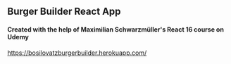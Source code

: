 ## Burger Builder React App 
#### Created with the help of Maximilian Schwarzmüller's React 16 course on Udemy

https://bosilovatzburgerbuilder.herokuapp.com/
